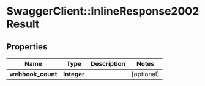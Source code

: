 # SwaggerClient::InlineResponse2002Result

## Properties
Name | Type | Description | Notes
------------ | ------------- | ------------- | -------------
**webhook_count** | **Integer** |  | [optional] 


